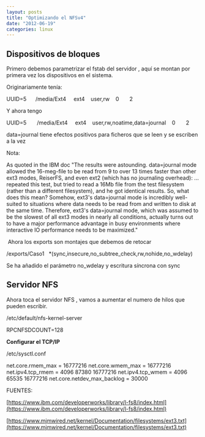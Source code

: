 ```yaml
---
layout: posts
title: "Optimizando el NFSv4"
date: "2012-06-19"
categories: linux
---
```


## Dispositivos de bloques

Primero debemos parametrizar el fstab del servidor , aquí se montan por primera vez los dispositivos en el sistema.

Originariamente tenía:

UUID=5      /media/Ext4     ext4    user,rw    0       2

Y ahora tengo

UUID=5       /media/Ext4     ext4    user,rw,noatime,data=journal    0       2

data=journal tiene efectos positivos para ficheros que se leen y se escriben a la vez

Nota:

As quoted in the IBM doc "The results were astounding. data=journal mode allowed the 16-meg-file to be read from 9 to over 13 times faster than other ext3 modes, ReiserFS, and even ext2 (which has no journaling overhead): ... repeated this test, but tried to read a 16Mb file from the test filesystem (rather than a different filesystem), and he got identical results. So, what does this mean? Somehow, ext3's data=journal mode is incredibly well-suited to situations where data needs to be read from and written to disk at the same time. Therefore, ext3's data=journal mode, which was assumed to be the slowest of all ext3 modes in nearly all conditions, actually turns out to have a major performance advantage in busy environments where interactive IO performance needs to be maximized."

 Ahora los exports son montajes que debemos de retocar

/exports/Caso1   \*(sync,insecure,no\_subtree\_check,rw,nohide,no\_wdelay)

Se ha añadido el parámetro no\_wdelay y escritura síncrona con sync

## Servidor NFS

Ahora toca el servidor NFS , vamos a aumentar el numero de hilos que pueden escribir.

/etc/default/nfs-kernel-server

RPCNFSDCOUNT=128

**Configurar el TCP/IP**

/etc/sysctl.conf

net.core.rmem\_max = 16777216
net.core.wmem\_max = 16777216
net.ipv4.tcp\_rmem = 4096 87380 16777216
net.ipv4.tcp\_wmem = 4096 65535 16777216
net.core.netdev\_max\_backlog = 30000

FUENTES:

[https://www.ibm.com/developerworks/library/l-fs8/index.html](https://www.ibm.com/developerworks/library/l-fs8/index.html)

[https://www.mjmwired.net/kernel/Documentation/filesystems/ext3.txt](https://www.mjmwired.net/kernel/Documentation/filesystems/ext3.txt)
